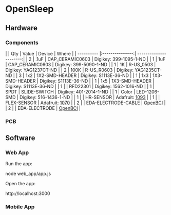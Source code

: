 # OpenSleep

## Hardware

### Components
|
| Qty | Value | Device  | Where |
| ---------- |:---------------:| ----------------------:|
|  2  | .1uF  | CAP_CERAMIC0603 | Digikey: 399-1095-1-ND |
|  1  |  1uF  | CAP_CERAMIC0603 | Digikey: 399-5090-1-ND | 
|  1  |  1K   | R-US_0503       | Digikey: YAG1237CT-ND  | 
|  2  | 100K  | R-US_R0603      | Digikey: YAG1235CT-ND  |
|  3  |  1x2  | 1X2-SMD-HEADER  | Digikey: S1113E-36-ND  |
|  1  |  1x3  | 1X3-SMD-HEADER  | Digikey: S1113E-36-ND  |
|  1  |  1x5  | 1X3-SMD-HEADER  | Digikey: S1113E-36-ND  |
|  1  |       | RFD22301        | Digikey: 1562-1016-ND  |
|  1  | SPDT  | SLIDE-SWITCH    | Digikey: 401-2014-1-ND |
|  1  | Color | LED-1206-SMD    | Digikey: 516-1436-1-ND |
|  1  |       | HR-SENSOR       | Adafruit: [1093](https://www.adafruit.com/product/1093) |
|  1  |       | FLEX-SENSOR     | Adafruit: [1070](https://www.adafruit.com/product/1070) |
|  2  |       | EDA-ELECTRODE-CABLE | [OpenBCI](https://shop.openbci.com/collections/frontpage/products/emg-ecg-snap-electrode-cables?variant=32372786958) |
| 2   |       | EDA-ELECTRODE   | [OpenBCI](https://shop.openbci.com/collections/frontpage/products/skintact-f301-pediatric-foam-solid-gel-electrodes-30-pack?variant=29467659395) |

### PCB

## Software

### Web App

Run the app:

  node web_app/app.js

Open the app:

  http://localhost:3000

### Mobile App





